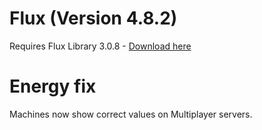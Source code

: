 # Flux (Version 4.8.2)
Requires Flux Library 3.0.8 - [Download here](https://www.curseforge.com/minecraft/mc-mods/fl/files)

# Energy fix
Machines now show correct values on Multiplayer servers.